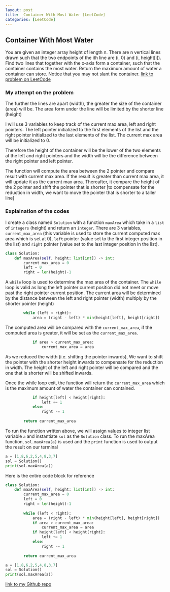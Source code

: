 ```yaml
---
layout: post
title:  Container With Most Water [LeetCode]
categories: [LeetCode]
---
```


## Container With Most Water

You are given an integer array height of length n. There are n vertical lines drawn such that the two endpoints of the ith line are (i, 0) and (i, height[i]).
Find two lines that together with the x-axis form a container, such that the container contains the most water.
Return the maximum amount of water a container can store.
Notice that you may not slant the container.
[link to problem on LeetCode](https://leetcode.com/problems/container-with-most-water/ "LeetCode's Homepage")

### My attempt on the problem

The further the lines are apart (width), the greater the size of the container (area) will be. The area form under the line will be limited by the shorter line (height)

I will use 3 variables to keep track of the current max area, left and right pointers. The left pointer initialized to the first elements of the list and the right pointer initialized to the last elements of the list. The current max area will be initialized to 0.

Therefore the height of the container will be the lower of the two elements at the left and right pointers and the width will be the difference between the right pointer and left pointer.

The function will compute the area between the 2 pointer and compare result with current max area. If the result is greater than current max area, it will update it as the current max area. Thereafter, it compare the height of the 2 pointer and shift the pointer that is shorter [to compensate for the reduction in width, we want to move the pointer that is shorter to a taller line]

### Explaination of the codes

I create a class named `Solution` with a function `maxArea` which take in a `list` of `integers` (height) and return an `integer`. There are 3 variables, `current_max_area` (this variable is used to store the current computed max area which is set at 0), `left` pointer (value set to the first integer position in the list) and `right` pointer (value set to the last integer position in the list). 

```python
class Solution:
    def maxArea(self, height: list[int]) -> int:
        current_max_area = 0
        left = 0
        right = len(height)-1
```

A `while` loop is used to determine the max area of the container. The `while` loop is valid as long the left pointer current position did not meet or move past the right pointer current position. The current area will be determined by the distance between the left and right pointer (width) multiply by the shorter pointer (height) 
```python
        while (left < right):
            area = (right - left) * min(height[left], height[right])

```

The computed area will be compared with the `current_max_area`, if the computed area is greater, it will be set as the `current_max_area`.
```python
            if area > current_max_area:
                current_max_area = area
```

As we reduced the width (i.e. shifting the pointer inwards), We want to shift the pointer with the shorter height inwards to compensate for the reduction in width. The height of the left and right pointer will be compared and the one that is shorter will be shifted inwards.

Once the while loop exit, the function will return the `current_max_area` which is the maximum amount of water the container can contained.  
```python
            if height[left] < height[right]:
                left += 1
            else:
                right -= 1
                
        return current_max_area
```

To run the function written above, we will assign values to integer list variable `a` and instantiate `sol` as the `Solution` class. To run the maxArea function, `sol.maxArea(a)` is used and the `print` function is used to output the result on our terminal
```python
a = [1,8,6,2,5,4,8,3,7]
sol = Solution()
print(sol.maxArea(a))
```

Here is the entire code block for reference
```python
class Solution:
    def maxArea(self, height: list[int]) -> int:
        current_max_area = 0
        left = 0
        right = len(height)-1
        
        while (left < right):
            area = (right - left) * min(height[left], height[right])
            if area > current_max_area:
                current_max_area = area
            if height[left] < height[right]:
                left += 1
            else:
                right -= 1
                
        return current_max_area

a = [1,8,6,2,5,4,8,3,7]
sol = Solution()
print(sol.maxArea(a))
```
[link to my Github repo](https://github.com/mr-chew/leetcode/blob/main/container-with-most-water.py "My Github's repo")